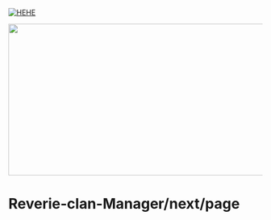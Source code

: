 [![HEHE](https://www.tumblr.com/daradadaddaxadadadadadadad/757574743711973376/hehe)]([https://www.tumblr.com/daradadaddaxadadadadadadad/757574743711973376/hehe](https://64.media.tumblr.com/tumblr_shippnHD8i1ayz2dt_frame1.jpg))

[<img src="(https://64.media.tumblr.com/tumblr_shippnHD8i1ayz2dt_frame1.jpg)" width="600" height="300"
/>](https://www.tumblr.com/daradadaddaxadadadadadadad/757574743711973376/hehe)
# Reverie-clan-Manager/next/page
